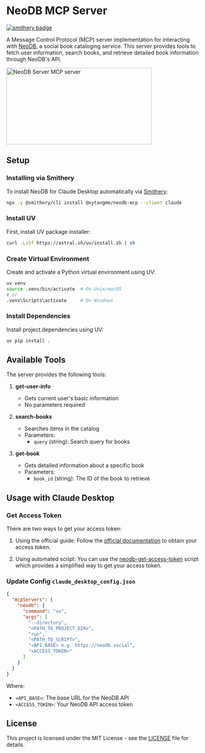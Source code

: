 # NeoDB MCP Server
[![smithery badge](https://smithery.ai/badge/@xytangme/neodb-mcp)](https://smithery.ai/server/@xytangme/neodb-mcp)

A Message Control Protocol (MCP) server implementation for interacting with [NeoDB](https://neodb.social/), a social book cataloging service. This server provides tools to fetch user information, search books, and retrieve detailed book information through NeoDB's API.

<a href="https://glama.ai/mcp/servers/1any3eeaza"><img width="380" height="200" src="https://glama.ai/mcp/servers/1any3eeaza/badge" alt="NeoDB Server MCP server" /></a>

## Setup

### Installing via Smithery

To install NeoDB for Claude Desktop automatically via [Smithery](https://smithery.ai/server/@xytangme/neodb-mcp):

```bash
npx -y @smithery/cli install @xytangme/neodb-mcp --client claude
```

### Install UV
First, install UV package installer:

```bash
curl -LsSf https://astral.sh/uv/install.sh | sh
```

### Create Virtual Environment
Create and activate a Python virtual environment using UV:

```bash
uv venv
source .venv/bin/activate  # On Unix/macOS
# or
.venv\Scripts\activate     # On Windows
```

### Install Dependencies
Install project dependencies using UV:

```bash
uv pip install .
```

## Available Tools

The server provides the following tools:

1. **get-user-info**
   - Gets current user's basic information
   - No parameters required

2. **search-books**
   - Searches items in the catalog
   - Parameters:
     - `query` (string): Search query for books

3. **get-book**
   - Gets detailed information about a specific book
   - Parameters:
     - `book_id` (string): The ID of the book to retrieve

## Usage with Claude Desktop

### Get Access Token

There are two ways to get your access token:

1. Using the official guide: Follow the [official documentation](https://neodb.net/api/) to obtain your access token.

2. Using automated script: You can use the [neodb-get-access-token](https://github.com/xytangme/neodb-get-access-token) script which provides a simplified way to get your access token.

### Update Config `claude_desktop_config.json`

```json
{
  "mcpServers": {
    "neodb": {
      "command": "uv",
      "args": [
        "--directory",
        "<PATH_TO_PROJECT_DIR>",
        "run",
        "<PATH_TO_SCRIPT>",
        "<API_BASE> e.g. https://neodb.social",
        "<ACCESS_TOKEN>"
      ]
    }
  }
}
```

Where:
- `<API_BASE>`: The base URL for the NeoDB API
- `<ACCESS_TOKEN>`: Your NeoDB API access token

## License

This project is licensed under the MIT License - see the [LICENSE](LICENSE) file for details.
